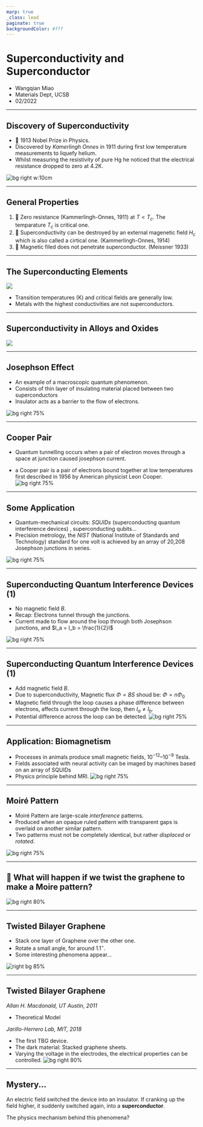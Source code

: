 ```yaml
---
marp: true
_class: lead
paginate: true
backgroundColor: #fff
---
```


# Superconductivity and Superconductor
- Wangqian Miao
- Materials Dept, UCSB
- 02/2022



---
## Discovery of Superconductivity

- 🏅 1913 Nobel Prize in Physics.
- Discovered by *Kamerlingh Onnes* in 1911 during first low temperature measurements to liquefy helium. 
- Whilst measuring the resistivity of pure Hg he noticed that the electrical resistance dropped to zero at 4.2K.


![bg right w:10cm](1.png)



---

## General Properties 


1. 🚩 Zero resistance (Kammerlingh-Onnes, 1911) at $T<T_c$. The temparature $T_c$ is critical one.
2. 🚩 Superconductivity can be destroyed by an external magenetic field 
$H_c$ which is also called a cirtical one. (Kammerlingh-Onnes, 1914)
3. 🚩 Magnetic filed does not penetrate superconductor. (Meissner 1933)


---

## The Superconducting Elements

![](2.png)

- Transition temperatures (K) and critical fields are generally low.
- Metals with the highest conductivities are not superconductors. 

---

## Superconductivity in Alloys and Oxides

![](3.png)

---

## Josephson Effect

-  An example of a macroscopic quantum phenomenon.
-  Consists of thin layer of insulating material placed between two superconductors
-  Insulator acts as a barrier to the flow of electrons.

![bg right 75%](4.png)

---

## Cooper Pair

- Quantum tunnelling occurs when a pair of electron moves through a space at junction caused josephson current.

-  a Cooper pair is a pair of electrons bound together at low temperatures first described in 1956 by American physicist Leon Cooper.
![bg right 75%](5.png)

---

## Some Application

- Quantum-mechanical circuits: *SQUIDs* (superconducting quantum interference devices) , superconducting qubits...
- Precision metrology, the *NIST* (National Institute of Standards and Technology) standard for one volt is achieved by an array of 20,208 Josephson junctions in series.

![bg right 75%](6.jpg)

---

## Superconducting Quantum Interference Devices (1)

- No magnetic field $B$.
- Recap: Electrons tunnel through the junctions.
- Current made to flow around 
the loop through both Josephson junctions, and 
$I_a = I_b = \frac{1}{2}I$ 

![bg right 75%](SQUID.png)

---

## Superconducting Quantum Interference Devices (1)

- Add magnetic field $B$.
- Due to superconductivity, Magnetic flux $\Phi=BS$ shoud be:
$\Phi = n \Phi_0$
- Magnetic field through the loop causes a phase difference between electrons, affects current through the loop, then $I_a \neq I_b$.
- Potential difference across the loop can be detected.
![bg right 75%](SQUID.png)

---

## Application: Biomagnetism


- Processes in animals produce small magnetic fields, $10^{-12} – 10^{-9}$ Tesla.
- Fields associated with neural activity can be imaged by machines based on an array of SQUIDs
- Physics principle behind MRI.
![bg right 75%](7.png)

---

## Moiré Pattern

- Moiré Pattern are large-scale *interference* patterns.
- Produced when an opaque ruled pattern with transparent gaps is overlaid on another similar pattern. 
- Two patterns must not be completely identical, but rather *displaced* or *rotated*.
  
![bg right 75%](moire.gif)


---

## 🤔 What will happen if we twist the graphene to make a Moire pattern?
![bg right 80%](g.jpg)

---
## Twisted Bilayer Graphene

- Stack one layer of Graphene over the other one.
- Rotate a small angle, for around 1.1$^\circ$.
- Some interesting phenomena appear...

![right bg 85%](tbg.jpg)


---
## Twisted Bilayer Graphene

*Allan H. Macdonald, UT Austin, 2011*
- Theoretical Model

*Jarillo-Herrero Lab, MIT, 2018*
- The first TBG device. 
- The dark material: Stacked graphene sheets.
- Varying the voltage in the electrodes, the electrical properties can be
controlled.
![bg right 80%](tbgdevice.jpg)
---

## Mystery... 

An electric field switched the device into an insulator. 
If cranking up the field higher, it suddenly switched again,
 into a **superconductor**.

The physics mechanism behind this phenomena?

